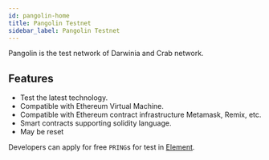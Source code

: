 ```yaml
---
id: pangolin-home
title: Pangolin Testnet
sidebar_label: Pangolin Testnet
---
```


Pangolin is the test network of Darwinia and Crab network.

## Features

- Test the latest technology.
- Compatible with Ethereum Virtual Machine.
- Compatible with Ethereum contract infrastructure Metamask, Remix, etc.
- Smart contracts supporting solidity language.
- May be reset

Developers can apply for free `PRING`s for test in [Element](https://app.element.io/?pk_vid=6961ca0f7c45f8bf16052310122d2437#/room/#darwinia:matrix.org).